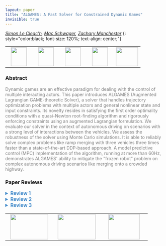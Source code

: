 ```yaml
---
layout: paper
title: "ALGAMES: A Fast Solver for Constrained Dynamic Games"
invisible: true
---
```

*[Simon Le Cleac'h](https://simon-lc.github.io/), [Mac Schwager](https://web.stanford.edu/~schwager/), [Zachary Manchester](https://engineering.stanford.edu/people/zachary-manchester)*
{: style="color:black; font-size: 120%; text-align: center;"}

<table width="40%"> <tr>
<td style="width: 20%; text-align: center;"><a href="http://www.roboticsproceedings.org/rss16/p091.pdf"><img src="{{ site.baseurl }}/images/paper_link.png"
width = "50"  height = "60"/> </a> </td>

<td style="width: 20%; text-align: center;"><a href="https://rexlab.stanford.edu/projects/ALGAMES.html"><img src="{{ site.baseurl }}/images/video_link.png"
width = "50"  height = "60"/> </a> </td>

<td style="width: 20%; text-align: center;"><a href="https://rexlab.stanford.edu/projects/ALGAMES.html"><img src="{{ site.baseurl }}/images/website_link.png"
width = "50"  height = "60"/> </a> </td>

<td style="width: 20%; text-align: center;"><a href="https://github.com/RoboticExplorationLab/ALGAMES.jl"><img src="{{ site.baseurl }}/images/software_link.png"
width = "50"  height = "60"/> </a> </td>

<td style="width: 20%; text-align: center;"><a href="nan"><img src="{{ site.baseurl }}/images/pheedloop_link.png"
width = "70"  height = "60"/> </a> </td>

</tr></table>

### Abstract
<html><p style="color:gray; font-size: 100%; text-align: justified;">
Dynamic games are an effective paradigm for dealing with the control of multiple interacting actors. This paper introduces ALGAMES (Augmented Lagrangian GAME-theoretic Solver), a solver that handles trajectory optimization problems with multiple actors and general nonlinear state and input constraints. Its novelty resides in satisfying the first order optimality conditions with a quasi-Newton root-finding algorithm and rigorously enforcing constraints using an augmented Lagrangian formulation. We evaluate our solver in the context of autonomous driving on scenarios with a strong level of interactions between the vehicles. We assess the robustness of the solver using Monte Carlo simulations. It is able to reliably solve complex problems like ramp merging with three vehicles three times faster than a state-of-the-art DDP-based approach. A model predictive control (MPC) implementation of the algorithm, running at more than 60Hz, demonstrates ALGAMES' ability to mitigate the "frozen robot" problem on complex autonomous driving scenarios like merging onto a crowded highway.
</p></html>

### Paper Reviews
<details><summary style="font-size:110%; color:#438BCA; cursor: pointer;"><b> Review 1</b></summary>
<p style="color:gray; font-size: 100%; text-align: justified; white-space: pre-line">
Clear introduction, including motivation and contribution statement. See my comments to the contribution statement in the answer in the first box. The remainder of the paper is also clear and well structured.

The related works section provides a good overview of the state of the art, the different methodologies and how they compare to the method proposed by the authors. The following paper addressed similar scenarios to the ones proposed in this paper and might also be of interest to the authors:
Social behavior for autonomous vehicles, by Wilko Schwarting, Alyssa Pierson, Javier Alonso-Mora, Sertac Karaman, Daniela Rus. Proceedings of the National Academy of Sciences, Dec 2019, 116 (50).

Mostly clear problem formulation except for the constraints C in Eq (3). Here a forward reference to where they will be described (and a short intuitive description) might be enough.
It is also worth to clarify that here both the X and U of all players are computed in the optimization, even if in the arg min only X and U^v are present. 
Finally, clarify why it is not required to have the cost function of all players in the optimization to solve a joint minimum.

Method:
In Eq 4 justify why a penalty term is added for C but not for D.
In G^v the derivatives of D are present, yet in G the constraints D are directly stacked. Why are they treated differently?
Function “IncreasingSchedules” is undefined.
The discussion section is useful and fair.

In the experimental setup, why do you choose unicycle kinematic model? Does the method not work well for bicycle model, which is more realistic for autonomous cars?
In Fig.5 how is the maximum constraint violation defined? Are higher values (closer to 0) better or worse? Is your solver faster but provides less safe solutions?

Sec. VII is a nice addition to adapt the plan. The current version is a proof of concept and should be treated as such since the authors show qualitative results of a single run. How does the proposed framework compare to standard MPC with constant velocity assumption? How is its performance over multiple runs? Where does it “break”?

Nice video illustrating the approach. Suggestions and questions:
-	For the left turn scenario: how does the nash equilibrium strategy perform? You could compare both.
-	For the merging scenario. Why the car does not just merge behind the red one in some scenarios where it is more efficient?
-	Pedestrian scenario: the avoidance and adaptation would also be achieved with a standard MPC. What is the difference in performance with respect to the proposed approach?
Minor comments:
The notation m^v is confusing m_v might be clearer to not confuse the notation with exp(m,v).
</p> </details>

<details><summary style="font-size:110%; color:#438BCA; cursor: pointer;"><b> Review 2</b></summary>
<p style="color:gray; font-size: 100%; text-align: justified; white-space: pre-line">
Pros: This paper is well written: The game theoretic formulation of the autonomous driving scenario is well motivated. A comprehensive review of the related works are provided in the second section, which identifies the limitations of the previous works. The discussion about the limitation of the proposed algorithm in Section IV is enlightening.  The numerical results and comparisons are convincing.

Cons: This article could be improved in the following ways:

(1) A strong assumption of this work is the access to an accurate estimate of other agents' objective function. The evaluation uses a simple quadratic objective function, and the only interaction between agents are through the no-collision constraint. It seems questionable whether this proposed algorithm can handle the real-world situations in which the objective function of agents could be more complicated functions with significant modeling uncertainty. 

(2) The first stated contribution that "this work proposed a general solver for dynamic games aimed at identifying Generalized Nash Equilibrium strategies" seems to be a bit of an overclaim. As the proposed approach heavily relies on gradient-based optimization approach, it does not handle games of non-differentiable dynamics and objectives.

(3) The second stated contribution that "A real time MPC implementation of the solver able to handle noise, disturbances, and collision constraints" is very incremental. Also, the achievement of safety without an accurate objective function seems to be due to MPC, not due to the proposed solver. 
</p> </details>

<details><summary style="font-size:110%; color:#438BCA; cursor: pointer;"><b> Review 3</b></summary>
<p style="color:gray; font-size: 100%; text-align: justified; white-space: pre-line">
The paper has developed a very nice Augumented Lagrangian GAME-theoretic Solver (ALGAMES), which is able to solve dynamic games with multiple players and nonlinear state/input constraints, satisfy the first-order optimality conditions with a quasi-Newton root-finding algorithm, enforce constraints with Lagrangian formulation. Robustness against noises/disturbance of the proposed algorithm has also been demonstrated by a MPC implementation in autonomous driving. Faster convergence of the proposed algorithm over existing methods such as iLQGames has also been provided by implementation.
</p> </details>

<table width="100%"><tr><td style="width: 30%; text-align: center;"><a href="{{ site.baseurl }}/program/papers/90"> <img src="{{ site.baseurl }}/images/previous_icon.png" width = "120"  height = "80"/> </a> </td>

<td style="width: 30%; text-align: center;"><a href="{{ site.baseurl }}/program/papers"> <img src="{{ site.baseurl }}/images/overview_icon.png" width = "120"  height = "80"/> </a> </td> 

<td style="width: 30%; text-align: center;"><a href="{{ site.baseurl }}/program/papers/92"> <img src="{{ site.baseurl }}/images/next_icon.png" width = "100"  height = "80"/> </a> </td> 

</tr></table>

